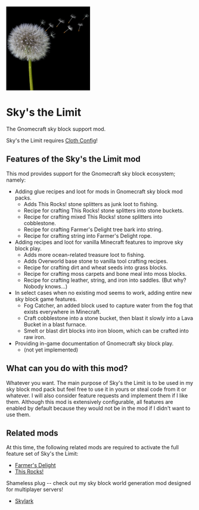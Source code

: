 ![icon](./src/main/resources/assets/skys-the-limit/icon.png)

# Sky's the Limit
The Gnomecraft sky block support mod.

Sky's the Limit requires [Cloth Config](https://github.com/shedaniel/cloth-config)!

## Features of the Sky's the Limit mod

This mod provides support for the Gnomecraft sky block ecosystem; namely:

* Adding glue recipes and loot for mods in Gnomecraft sky block mod packs.
  * Adds This Rocks! stone splitters as junk loot to fishing.
  * Recipe for crafting This Rocks! stone splitters into stone buckets.
  * Recipe for crafting mixed This Rocks! stone splitters into cobblestone. 
  * Recipe for crafting Farmer's Delight tree bark into string.
  * Recipe for crafting string into Farmer's Delight rope.
* Adding recipes and loot for vanilla Minecraft features to improve sky block play.
  * Adds more ocean-related treasure loot to fishing.
  * Adds Overworld base stone to vanilla tool crafting recipes.
  * Recipe for crafting dirt and wheat seeds into grass blocks.
  * Recipe for crafting moss carpets and bone meal into moss blocks.
  * Recipe for crafting leather, string, and iron into saddles.  (But why?  Nobody knows...)
* In select cases when no existing mod seems to work, adding entire new sky block game features.
  * Fog Catcher, an added block used to capture water from the fog that exists everywhere in Minecraft.
  * Craft cobblestone into a stone bucket, then blast it slowly into a Lava Bucket in a blast furnace.
  * Smelt or blast dirt blocks into iron bloom, which can be crafted into raw iron.
* Providing in-game documentation of Gnomecraft sky block play.
  * (not yet implemented)

## What can you do with this mod?

Whatever you want.  The main purpose of Sky's the Limit is to be used in my sky block mod pack but feel free to
use it in yours or steal code from it or whatever.  I will also consider feature requests and implement them if
I like them.  Although this mod is extensively configurable, all features are enabled by default because they
would not be in the mod if I didn't want to use them.

## Related mods

At this time, the following related mods are required to activate the full feature set of Sky's the Limit:

* [Farmer's Delight](https://github.com/newhoryzon/farmers-delight-fabric)
* [This Rocks!](https://github.com/TeamMidnightDust/ThisRocks)

Shameless plug -- check out my sky block world generation mod designed for multiplayer servers!

* [Skylark](https://github.com/gniftygnome/skylark)
